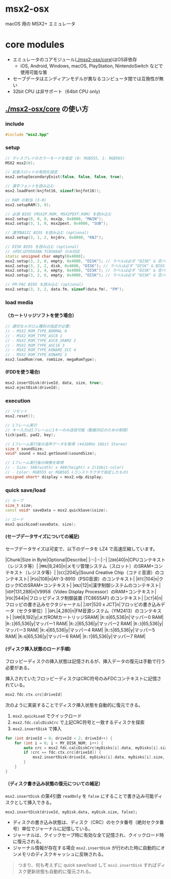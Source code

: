 # msx2-osx

macOS 用の MSX2+ エミュレータ

# core modules

- エミュレータのコアモジュール([./msx2-osx/core](./msx2-osx/core))はOS非依存
  - iOS, Android, Windows, macOS, PlayStation, NintendoSwitch などで使用可能な筈
- セーブデータはエンディアンモデルが異なるコンピュータ間では互換性が無い
- 32bit CPU は非サポート（64bit CPU only)

## [./msx2-osx/core](./msx2-osx/core) の使い方


### include


```c++
#include "msx2.hpp"
```

### setup

```c++
// ディスプレイのカラーモードを指定 (0: RGB555, 1: RGB565)
MSX2 msx2(0);      

// 拡張スロットの有効化設定
msx2.setupSecondaryExist(false, false, false, true);

// 漢字フォントを読み込む
msx2.loadFont(knjfnt16, sizeof(knjfnt16));

// RAM の割当 (3-0)
msx2.setupRAM(3, 0);

// 必須 BIOS (MSX2P.ROM, MSX2PEXT.ROM) を読み込む
msx2.setup(0, 0, 0, msx2p, 0x8000, "MAIN");
msx2.setup(3, 1, 0, msx2pext, 0x4000, "SUB");

// 漢字BASIC BIOS を読み込む (optional)
msx2.setup(3, 1, 2, knjdrv, 0x8000, "KNJ");

// DISK BIOS を読み込む (optional)
// ※FDCはTOSHIBA TC8566AF のみ対応
static unsigned char empty[0x4000];
msx2.setup(3, 2, 0, empty, 0x4000, "DISK"); // ラベルは必ず "DISK" & 空バッファを指定
msx2.setup(3, 2, 2, disk, 0x4000, "DISK"); // ラベルは必ず "DISK" & BIOSを指定
msx2.setup(3, 2, 4, empty, 0x4000, "DISK"); // ラベルは必ず "DISK" & 空バッファを指定
msx2.setup(3, 2, 6, empty, 0x4000, "DISK"); // ラベルは必ず "DISK" & 空バッファを指定

// FM-PAC BIOS を読み込む (optional)
msx2.setup(3, 3, 2, data.fm, sizeof(data.fm), "FM");
```

### load media

#### （カートリッジソフトを使う場合）

```c++
// 適切なメガロム種別の指定が必要:
// - MSX2_ROM_TYPE_NORMAL 0
// - MSX2_ROM_TYPE_ASC8 1
// - MSX2_ROM_TYPE_ASC8_SRAM2 2
// - MSX2_ROM_TYPE_ASC16 3
// - MSX2_ROM_TYPE_KONAMI_SCC 4
// - MSX2_ROM_TYPE_KONAMI 5
msx2.loadRom(rom, romSize, megaRomType);
```

#### (FDDを使う場合)

```c++
msx2.insertDisk(driveId, data, size, true);
msx2.ejectDisk(driveId);
```

### execution

```c++
// リセット
msx2.reset();

// 1フレーム実行
// キー入力は1フレームに1キーのみ送信可能（動画対応のための制限）
tick(pad1, pad2, key);

// 1フレーム実行後の音声データを取得 (44100Hz 16bit Stereo)
size_t soundSize;
void* sound = msx2.getSound(&soundSize);

// 1フレーム実行後の映像を取得
// - Size: 568(width) x 480(height) x 2(16bit-color)
// - Color: RGB555 or RGB565 (コンストラクタで指定したもの)
unsigned short* display = msx2.vdp.display;
```

### quick save/load

```c++
// セーブ
size_t size;
const void* saveData = msx2.quickSave(&size);

// ロード
msx2.quickLoad(saveData, size);
```

#### (セーブデータサイズについての補足)

セーブデータサイズは可変で、以下のデータを LZ4 で高速圧縮しています。

|Chunk|Size in Byte|Optional|Describe|
|:-:|:-:|:-|
|`Z80`|40|n|CPUコンテキスト（レジスタ等）|
|`MMU`|8,240|n|メモリ管理システム（スロット）のSRAM+コンテキスト（レジスタ等）|
|`SCC`|204|y|Sound Creative Chip（コナミ音源）のコンテキスト|
|`PSG`|108|n|AY-3-8910（PSG音源）のコンテキスト|
|`RTC`|104|n|クロックICのSRAM+コンテキスト|
|`KNJ`|12|n|漢字制御システムのコンテキスト|
|`VDP`|131,288|n|V9958（Video Display Processor）のRAM+コンテキスト|
|`FDC`|544|n|フロッピディスク制御装置 (TC8655AF) のコンテキスト|
|`JCT`|4|n|フロッピの書き込みセクタジャーナル|
|`JDT`|520 x JCT|n|フロッピの書き込みデータ（セクタ単位）|
|`OPL`|4,280|n|FM音源システム（YM2413）のコンテキスト|
|`SRM`|8,192|y|メガROMカートリッジSRAM|
|`R:0`|65,536|n|マッパー0 RAM|
|`R:1`|65,536|y|マッパー1 RAM|
|`R:2`|65,536|y|マッパー2 RAM|
|`R:3`|65,536|y|マッパー3 RAM|
|`R:4`|65,536|y|マッパー4 RAM|
|`R:5`|65,536|y|マッパー5 RAM|
|`R:6`|65,536|y|マッパー6 RAM|
|`R:7`|65,536|y|マッパー7 RAM|

#### (ディスク挿入状態のロード手順)

フロッピーディスクの挿入状態は記憶されるが、挿入データの復元は手動で行う必要がある。

挿入されていたフロッピーディスクはCRC符号のみFDCコンテキストに記憶されている。

```c++
msx2.fdc.ctx.crc[driveId]
```

次のように実装することでディスク挿入状態を自動的に復元できる。

1. `msx2.quickLoad` でクイックロード
2. `msx2.fdc.calcDiskCrc` で上記CRC符号と一致するディスクを探索
3. `msx2.insertDisk` で挿入

```c++
for (int driveId = 0; driveId < 2; driveId++) {
    for (int i = 0; i < MY_DISK_NUM; i++) {
        auto crc = msx2.fdc.calcDiskCrc(myDisks[i].data, myDisks[i].size);
        if (crc == fdc.ctx.crc[driveId]) {
            msx2.insertDisk(driveId, myDisks[i].data, myDisks[i].size, true);
        }
    }
}
```

#### （ディスク書き込み状態の復元についての補足）

`msx2.insertDisk` の第4引数 `readOnly` を `false` にすることで書き込み可能ディスクとして挿入できる。

```
msx2.insertDisk(driveId, myDisk.data, myDisk.size, false);
```

- ディスクの書き込み状態は、ディスク（CRC）のセクタ番号（絶対セクタ番号）単位でジャーナルに記憶している。
- ジャーナルは、クイックセーブ時に有効な全て記憶され、クイックロード時に復元される。
- ジャーナル情報が存在する場合 `msx2.insertDisk` が行われた時に自動的にオンメモリのディスクキャッシュに反映される。

> つまり、何も考えずに quick save/load して `msx2.insertDisk` すればディスク更新状態も自動的に復元される。 

